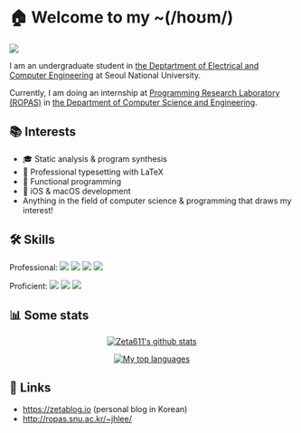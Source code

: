 # 🏠 Welcome to my ~(/hoʊm/)
<img align="center" src="https://hits.seeyoufarm.com/api/count/incr/badge.svg?url=https%3A%2F%2Fgithub.com%2FZeta611%2F&count_bg=%23FFB96C&title_bg=%232D2A26&icon=&icon_color=%23E7E7E7&title=visits&edge_flat=true"/>

I am an undergraduate student in [the Deptartment of Electrical and Computer Engineering](https://ee.snu.ac.kr/en) at Seoul National University.

Currently, I am doing an internship at [Programming Research Laboratory (ROPAS)](http://ropas.snu.ac.kr/) in [the Department of Computer Science and Engineering](https://cse.snu.ac.kr/en).

## 📚 Interests
- 🎓 Static analysis & program synthesis
- 📜 Professional typesetting with LaTeX
- 🤖 Functional programming
- 📱 iOS & macOS development
- Anything in the field of computer science & programming that draws my interest!

## 🛠 Skills
Professional:
  <img src="https://img.shields.io/badge/Swift-F05138?style=flat-square&logo=Swift&logoColor=white"/>
  <img src="https://img.shields.io/badge/Python-3776AB?style=flat-square&logo=Python&logoColor=white"/>
  <img src="https://img.shields.io/badge/LaTeX-008080?style=flat-square&logo=LaTeX&logoColor=white"/>
  <img src="https://img.shields.io/badge/Vim-019733?style=flat-square&logo=Vim&logoColor=white"/>

Proficient:
  <img src="https://img.shields.io/badge/OCaml-EC6813?style=flat-square&logo=OCaml&logoColor=white"/>
  <img src="https://img.shields.io/badge/Scheme-9F1D20?style=flat-square&logo=Racket&logoColor=white"/>
  <img src="https://img.shields.io/badge/C++-00599C?style=flat-square&logo=C%2B%2B&logoColor=white"/>

## 📊 Some stats
<div align="center">

[![Zeta611's github
stats](https://github-readme-stats.vercel.app/api?username=Zeta611&show_icons=true&include_all_commits=true&count_private=true&theme=tokyonight)](https://github.com/Zeta611)

[![My top languages](https://github-readme-stats.vercel.app/api/top-langs/?username=Zeta611&layout=compact&theme=tokyonight)](https://github.com/Zeta611)
</div>

## 🔗 Links
- https://zetablog.io (personal blog in Korean)
- http://ropas.snu.ac.kr/~jhlee/
